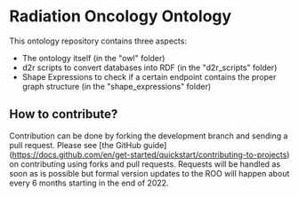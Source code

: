 # Radiation Oncology Ontology

This ontology repository contains three aspects:
* The ontology itself (in the "owl" folder)
* d2r scripts to convert databases into RDF (in the "d2r_scripts" folder)
* Shape Expressions to check if a certain endpoint contains the proper graph structure (in the "shape_expressions" folder)

## How to contribute?
Contribution can be done by forking the development branch and sending a pull request. Please see [the GitHub guide] (https://docs.github.com/en/get-started/quickstart/contributing-to-projects) on contributing using forks and pull requests. Requests will be handled as soon as is possible but formal version updates to the ROO will happen about every 6 months starting in the end of 2022.
